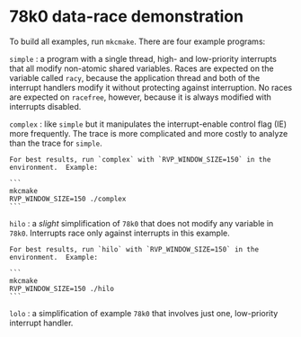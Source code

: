 # 78k0 data-race demonstration

To build all examples, run `mkcmake`.  There are four example programs:

`simple`
:   a program with a single thread, high- and low-priority
    interrupts that all modify non-atomic shared variables.  Races are
    expected on the variable called `racy`, because the application
    thread and both of the interrupt handlers modify it without
    protecting against interruption.  No races are expected on
    `racefree`, however, because it is always modified with interrupts
    disabled.

`complex`
:   like `simple` but it manipulates the interrupt-enable control
    flag (IE) more frequently.  The trace is more complicated and more
    costly to analyze than the trace for `simple`.
 
    For best results, run `complex` with `RVP_WINDOW_SIZE=150` in the
    environment.  Example:
 
    ```
    mkcmake
    RVP_WINDOW_SIZE=150 ./complex
    ```

`hilo`
:   a _slight_ simplification of `78k0` that does not modify any
    variable in `78k0`.  Interrupts race only against interrupts in this
    example.

    For best results, run `hilo` with `RVP_WINDOW_SIZE=150` in the
    environment.  Example:

    ```
    mkcmake
    RVP_WINDOW_SIZE=150 ./hilo
    ```

`lolo`
:   a simplification of example `78k0` that involves just one,
    low-priority interrupt handler.
